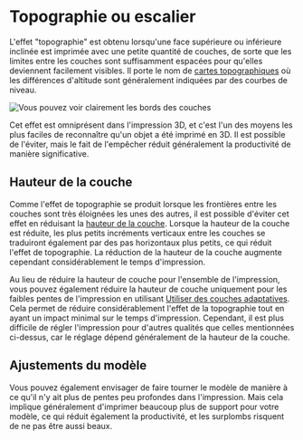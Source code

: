 Topographie ou escalier
===

L'effet "topographie" est obtenu lorsqu'une face supérieure ou inférieure inclinée est imprimée avec une petite quantité de couches, de sorte que les limites entre les couches sont suffisamment espacées pour qu'elles deviennent facilement visibles. Il porte le nom de [cartes topographiques](https://en.wikipedia.org/wiki/Topographic_maps) où les différences d'altitude sont généralement indiquées par des courbes de niveau.

![Vous pouvez voir clairement les bords des couches](../../../articles/images/topography.jpg)

Cet effet est omniprésent dans l'impression 3D, et c'est l'un des moyens les plus faciles de reconnaître qu'un objet a été imprimé en 3D. Il est possible de l'éviter, mais le fait de l'empêcher réduit généralement la productivité de manière significative.

Hauteur de la couche
----
Comme l'effet de topographie se produit lorsque les frontières entre les couches sont très éloignées les unes des autres, il est possible d'éviter cet effet en réduisant la [hauteur de la couche](../resolution/layer_height.md). Lorsque la hauteur de la couche est réduite, les plus petits incréments verticaux entre les couches se traduiront également par des pas horizontaux plus petits, ce qui réduit l'effet de topographie. La réduction de la hauteur de la couche augmente cependant considérablement le temps d'impression.

Au lieu de réduire la hauteur de couche pour l'ensemble de l'impression, vous pouvez également réduire la hauteur de couche uniquement pour les faibles pentes de l'impression en utilisant [Utiliser des couches adaptatives](../experimental/adaptive_layer_height_enabled.md). Cela permet de réduire considérablement l'effet de la topographie tout en ayant un impact minimal sur le temps d'impression. Cependant, il est plus difficile de régler l'impression pour d'autres qualités que celles mentionnées ci-dessus, car le réglage dépend généralement de la hauteur de la couche.

Ajustements du modèle
----
Vous pouvez également envisager de faire tourner le modèle de manière à ce qu'il n'y ait plus de pentes peu profondes dans l'impression. Mais cela implique généralement d'imprimer beaucoup plus de support pour votre modèle, ce qui réduit également la productivité, et les surplombs risquent de ne pas être aussi beaux.
